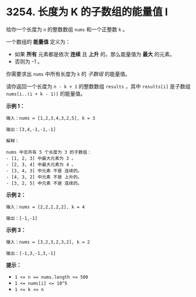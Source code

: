 # 3254. 长度为 K 的子数组的能量值 I

给你一个长度为 `n` 的整数数组 `nums` 和一个正整数 `k` 。

一个数组的 **能量值** 定义为：

- 如果 **所有** 元素都是依次 **连续** 且 **上升** 的，那么能量值为 **最大** 的元素。
- 否则为 -1 。

你需要求出 `nums` 中所有长度为 `k` 的 *子数组* 的能量值。

请你返回一个长度为 `n - k + 1` 的整数数组 `results` ，其中 `results[i]` 是子数组 `nums[i..(i + k - 1)]` 的能量值。

**示例 1：**

```()
输入：nums = [1,2,3,4,3,2,5], k = 3

输出：[3,4,-1,-1,-1]

解释：

nums 中总共有 5 个长度为 3 的子数组：
- [1, 2, 3] 中最大元素为 3 。
- [2, 3, 4] 中最大元素为 4 。
- [3, 4, 3] 中元素 不是 连续的。
- [4, 3, 2] 中元素 不是 上升的。
- [3, 2, 5] 中元素 不是 连续的。
```

**示例 2：**

```()
输入：nums = [2,2,2,2,2], k = 4

输出：[-1,-1]
```

**示例 3：**

```()
输入：nums = [3,2,3,2,3,2], k = 2

输出：[-1,3,-1,3,-1]
```

**提示：**

- `1 <= n == nums.length <= 500`
- `1 <= nums[i] <= 10^5`
- `1 <= k <= n`
